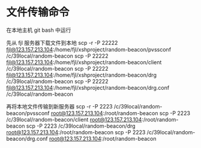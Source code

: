 # 文件传输命令

在本地主机 git bash 中运行

先从 fjl 服务器下载文件到本地
scp -r -P 22222 fjl@123.157.213.104:/home/fjl/xshproject/random-beacon/pvssconf /c/39local/random-beacon
scp -P 22222 fjl@123.157.213.104:/home/fjl/xshproject/random-beacon/client /c/39local/random-beacon
scp -P 22222 fjl@123.157.213.104:/home/fjl/xshproject/random-beacon/drg /c/39local/random-beacon
scp -P 22222 fjl@123.157.213.104:/home/fjl/xshproject/random-beacon/drg.conf /c/39local/random-beacon

再将本地文件传输到新服务器
scp -r -P 2223 /c/39local/random-beacon/pvssconf root@123.157.213.104:/root/random-beacon
scp -P 2223 /c/39local/random-beacon/client root@123.157.213.104:/root/random-beacon
scp -P 2223 /c/39local/random-beacon/drg root@123.157.213.104:/root/random-beacon
scp -P 2223 /c/39local/random-beacon/drg.conf root@123.157.213.104:/root/random-beacon